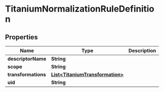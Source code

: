 

# TitaniumNormalizationRuleDefinition


## Properties

| Name | Type | Description | Notes |
|------------ | ------------- | ------------- | -------------|
|**descriptorName** | **String** |  |  [optional] |
|**scope** | **String** |  |  [optional] |
|**transformations** | [**List&lt;TitaniumTransformation&gt;**](TitaniumTransformation.md) |  |  [optional] |
|**uid** | **String** |  |  [optional] |



